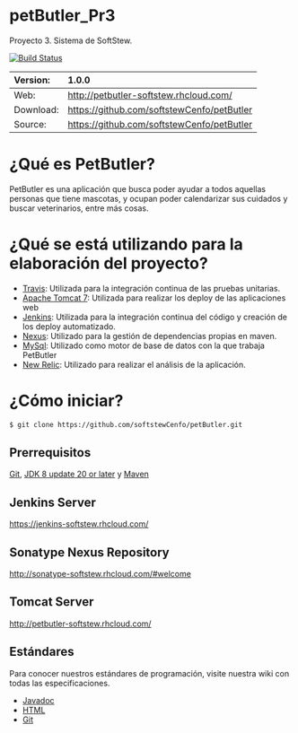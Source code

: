# petButler_Pr3
Proyecto 3. Sistema de SoftStew. 

[![Build Status](https://travis-ci.org/softstewCenfo/petButler.svg)](https://travis-ci.org/softstewCenfo/petButler)

Version:  | 1.0.0                                      |
:---------| :----------------------------------------- |
Web:      | http://petbutler-softstew.rhcloud.com/     | 
Download: | https://github.com/softstewCenfo/petButler | 
Source:   | https://github.com/softstewCenfo/petButler | 

# ¿Qué es PetButler?
PetButler es una aplicación que busca poder ayudar a todos aquellas personas que tiene mascotas, y ocupan poder calendarizar sus cuidados y buscar veterinarios, entre más cosas.


# ¿Qué se está utilizando para la elaboración del proyecto?

  * [Travis](https://travis-ci.org/): Utilizada para la integración continua de las pruebas unitarias.
  * [Apache Tomcat 7](https://tomcat.apache.org/download-70.cgi): Utilizada para realizar los deploy de las aplicaciones web
  * [Jenkins](https://jenkins-ci.org/): Utilizada para la integración continua del código y creación de los deploy automatizado.
  * [Nexus](http://www.sonatype.org/nexus/): Utilizado para la gestión de dependencias propias en maven.
  * [MySql](https://www.mysql.com/): Utilizado como motor de base de datos con la que trabaja PetButler
  * [New Relic](http://newrelic.com/): Utilizado para realizar el análisis de la aplicación.

# ¿Cómo iniciar?

```bash
$ git clone https://github.com/softstewCenfo/petButler.git
```

## Prerrequisitos

[Git](https://help.github.com/articles/set-up-git/), 
[JDK 8 update 20 or later](http://www.oracle.com/technetwork/java/javase/downloads/index.html)
y [Maven](http://maven.apache.org/download.cgi/)

## Jenkins Server 

https://jenkins-softstew.rhcloud.com/

## Sonatype Nexus Repository

http://sonatype-softstew.rhcloud.com/#welcome

## Tomcat Server

http://petbutler-softstew.rhcloud.com/

## Estándares

Para conocer nuestros estándares de programación, visite nuestra wiki con todas las especificaciones.

* [Javadoc](https://github.com/softstewCenfo/petButler/wiki/Est%C3%A1ndares-Javadoc)
* [HTML](https://github.com/softstewCenfo/petButler/wiki/Est%C3%A1ndares-HTML)
* [Git](https://github.com/softstewCenfo/petButler/wiki/Est%C3%A1ndares-para-Git)

